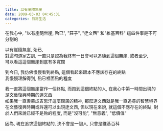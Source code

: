 ```yaml
---
title: 以有崖隨無崖
date: 2009-03-03 04:45:31
categories: 日常生活
---
```


  
在我心中, "以有崖隨無崖, 殆已", "莊子", "逹文西" 和"維基百科" 這四件事是不可分割的  
  
   
  
以有崖隨無崖, 殆已,  
對這句道家古訓, 一直只是認為我終有一日會可以追隨到這個無崖, 或者至少,   
可以看這這個無崖到底有多寬闊  
  
到今日, 我仿佛慢慢看到終點, 這個看起來跟本不應該存在的終點  
我慢慢理解得到, 殆已裡面殆的程度  
  
我一直將這個無崖當作一個終點, 而跑到這個終點的人, 在我心中第一時間出現的是文藝復興時期的達文西  
如果我一直羡慕成吉思汗這麼闊廣的精神, 那麼達文西就是我一直追尋的智慧境界  
在文藝復興時期或許還可以出現逹文西, 但以現在來說, 就這個不應存在的終點, 對於人們來說已經不是殆的程度, 而是"沒可能", "無意義", "低價值"  
  
因為, 現在追求這個終點的, 決不會是一個人, 只會是維基百科  
  
   